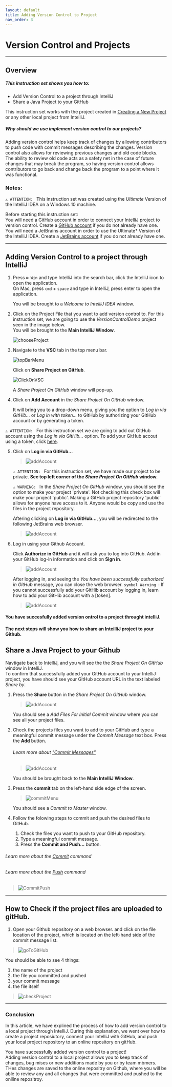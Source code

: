 ```yaml
---
layout: default
title: Adding Version Control to Project
nav_order: 3
---
```


# Version Control and Projects  

---

## Overview
   
##### This instruction set shows you how to:
- Add Version Control to a project through IntelliJ   
- Share a Java Project to your GitHub    
   
This instruction set works with the project created in [Creating a New Project](https://github.com/daquioag/team-SAL/blob/gh-pages/docs/configuration.md)
 or any other local project from IntelliJ.    

##### Why should we use implement version control to our projects?      
Adding version control helps keep track of changes by allowing contributors to push code with commit messages describing the changes. Version control also allows for reviewing previous changes and old code blocks. The ability to review old code acts as a safety net in the case of future changes that may break the program, so having version control allows contributors to go back and change back the program to a point where it was functional. 

### Notes:   
<code>⚠️ ATTENTION: </code> This instruction set was created using the *Ultimate* Version of the IntelliJ IDEA on a Windows 10 machine.    

Before starting this instruction set:   
You will need a GitHub account in order to connect your IntelliJ project to version control.
Create a [GitHub account](https://github.com/join) if you do not already have one.   
You will need a JetBrains account in order to use the Ultimate* Version of the IntelliJ IDEA.
Create a [JetBrains account](https://account.jetbrains.com/login) if you do not already have one. 

---

## Adding Version Control to a project through IntelliJ
  


1. Press <code>⊞ Win</code> and type IntelliJ into the search bar, click the IntelliJ icon to open the application.  
 On Mac, press <code>cmd</code> + <code>space</code> and type in IntelliJ, press enter to open the application.
   
   You will be brought to a *Welcome to IntelliJ IDEA* window.
   
2. Click on the  Project File that you want to add version control to. For this instruction set, we are going to use the *VersionControlDemo* project seen in the image below.   
      You will be brought to the **Main IntelliJ Window**.    

   ![chooseProject](../assets/images/VSC-images/VSC_2.png)
   
3. Navigate to the **VSC** tab in the top menu bar.
   
   ![topBarMenu](../assets/images/VSC-images/VSC_4.png)
   
   Click on **Share Project on GitHub**. 
   
   ![ClickOnVSC](../assets/images/VSC-images/VSC_5.png)

   A *Share Project On GitHub* window will pop-up.

4. Click on **Add Account** in the *Share Project On GitHub* window.
   
   It will bring you to a drop-down menu, giving you the option to *Log in via GitHib...* or *Log in with token...* to GitHub by authorizing your GitHub account or by generating a token.     
   
<code>⚠️ ATTENTION:  </code>  For this instruction set we are going to add out GitHub account using the *Log in via GitHib...* option. To add your GitHub accout using a token, click [here](https://github.com/daquioag/team-SAL/edit/gh-pages/docs/customization.md#learn-more-about-commit-messages).
   
5. Click on **Log in via GitHub...**
   
   >![addAccount](../assets/images/VSC-images/VSC_7.png)
   
   <code>⚠️ ATTENTION: </code> For this instruction set, we have made our project to be private. **See top left corner of the *Share Project On GitHub* window.**    

   <code>⚠️ WARNING: </code> In the  *Share Project On GitHub* window, you should see the option to make your project 'private'. Not checking this check box will make your project 'public'. Making a GitHub project repository 'public' allows for anyone have access to it. Anyone would be copy and use the files in the project repository. 
  
   
   Aftering clicking on **Log in via GitHub...**, you will be redirected to the following JetBrains web browser.
   
   >![addAccount](../assets/images/VSC-images/VSC_15.png)
   
6. Log in using your Github Account.
   
   Click **Authorize in GitHub** and it will ask you to log into GitHub.
   Add in your GitHub log-in information and click on **Sign in**.  
   
   >![addAccount](../assets/images/VSC-images/VSC_8.png)
   
   After logging in, and seeing the *You have been successfully authorized in GitHub* message, you can close the web browser. 
<code>symbol Warning </code>: If you cannot successfully add your GitHib account by logging in, learn how to add your GitHib account with a [token]. 

   >![addAccount](../assets/images/VSC-images/VSC_16.png)

#### You have succesfully added version ontrol to a project throught intelliJ.  
#### The next steps will show you how to share an InteilliJ project to your Github.


## Share a Java Project to your Github
Navtigate back to IntelliJ, and you will see the the *Share Project On GitHub* window in IntelliJ.   
To confirm that successfully added your GitHub account to your IntelliJ project, you have should see your GitHub account URL in the text labeled *Share by*.    

1. Press the **Share** button in the  *Share Project On GitHub* window.
   
   >![addAccount](../assets/images/VSC-images/VSC_9.png)
   
   You should see a *Add Files For Initial Commit* window where you can see all your project files.
   
2. Check the projects files you want to add to your GitHub and type a meaningful commit message under the *Commit Message* text box.
  Press the **Add** button. 
  
   ###### Learn more about ["Commit Messages"](https://daquioag.github.io/team-SAL/docs/index-test/)
   >![addAccount](../assets/images/VSC-images/VSC_10.png)
   
   You should be brought back to the **Main IntelliJ Window**.    

3. Press the **commit** tab on the left-hand side edge of the screen.
   
   >![commitMenu](../assets/images/VSC-images/VSC_11.png)
   
   You should see a *Commit to Master* window.
   
4. Follow the folowing steps to commit and push the desired files to GitHub.
   
   1) Check the files you want to push to your GitHub repository.   
   2) Type a meaningful commit message.  
   3) Press the **Commit and Push...** button.  
   
  ###### Learn more about the [Commit](https://daquioag.github.io/team-SAL/docs/index-test/) command
  ###### Learn more about the [Push](https://daquioag.github.io/team-SAL/docs/index-test/) command
   
>![CommitPush](../assets/images/VSC-images/VSC_12.png)

---

## How to Check if the project files are uploaded to gitHub.

1. Open your Github repository on a web browser. and click on the file location of the project, which is located on the left-hand side of the commit message list.

>![goToGitHub](../assets/images/VSC-images/VSC_13.png)


You should be able to see 4 things:   
1) the name of the project    
2) the file you committed and pushed    
3) your commit message   
4) the file itself     

>![checkProject](../assets/images/VSC-images/VSC_14.png)

---

### Conclusion

In this article, we have explined the process of how to add version control to a local project through IntelliJ. During this explanation, we went over how to create a project reposiutory, connect your IntelliJ with GitHub, and push your local project repository to an online repository on gitHub.
    
You have successfully added version control to a project!    
Adding version control to a local project allows you to keep track of changes, bug mises or  new additions made by you or by team mbmers.
THes changes are saved to the online repositry on Github, where you will be able to review any and all changes that were committed and pushed to the onlline repositroy. 



<!-- 
## Color schemes

{: .d-inline-block }

New
{: .label .label-green }

Just the Docs supports two color schemes: light (default), and dark.

To enable a color scheme, set the `color_scheme` parameter in your site's `_config.yml` file:

#### Example
{: .no_toc }

```yaml
# Color scheme supports "light" (default) and "dark"
color_scheme: dark
```

<button class="btn js-toggle-dark-mode">Preview dark color scheme</button>

<script>
const toggleDarkMode = document.querySelector('.js-toggle-dark-mode');

jtd.addEvent(toggleDarkMode, 'click', function(){
  if (jtd.getTheme() === 'dark') {
    jtd.setTheme('light');
    toggleDarkMode.textContent = 'Preview dark color scheme';
  } else {
    jtd.setTheme('dark');
    toggleDarkMode.textContent = 'Return to the light side';
  }
});
</script>

## Custom schemes

### Define a custom scheme

You can add custom schemes.
If you want to add a scheme named `foo` (can be any name) just add a file `_sass/color_schemes/foo.scss` (replace `foo` by your scheme name)
where you override theme variables to change colors, fonts, spacing, etc.

Available variables are listed in the [\_variables.scss](https://github.com/just-the-docs/just-the-docs/tree/main/_sass/support/_variables.scss) file.

For example, to change the link color from the purple default to blue, include the following inside your scheme file:

#### Example
{: .no_toc }

```scss
$link-color: $blue-000;
```

_Note:_ Editing the variables directly in `_sass/support/variables.scss` is not recommended and can cause other dependencies to fail.
Please use scheme files.

### Use a custom scheme

To use the custom color scheme, only set the `color_scheme` parameter in your site's `_config.yml` file:

```yaml
color_scheme: foo
```

### Switchable custom scheme

If you want to be able to change the scheme dynamically, for example via javascript, just add a file `assets/css/just-the-docs-foo.scss` (replace `foo` by your scheme name)
with the following content:

{% raw %}
    ---
    ---
    {% include css/just-the-docs.scss.liquid color_scheme="foo" %}
{% endraw %}

This allows you to switch the scheme via the following javascript.

```js
jtd.setTheme("foo")
```

## Override and completely custom styles

For styles that aren't defined as variables, you may want to modify specific CSS classes.
Additionally, you may want to add completely custom CSS specific to your content.
To do this, put your styles in the file `_sass/custom/custom.scss`.
This will allow for all overrides to be kept in a single file, and for any upstream changes to still be applied.

For example, if you'd like to add your own styles for printing a page, you could add the following styles.

#### Example
{: .no_toc } -->
